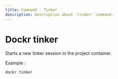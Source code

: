 ```yaml
---
title: Command - Tinker
description: Description about 'tinker' command.
---
```


# Dockr tinker

Starts a new tinker session in the project container.

Example :

```
dockr tinker
```